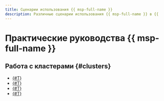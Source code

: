 ```yaml
---
title: Сценарии использования {{ msp-full-name }}
description: Различные сценарии использования {{ msp-full-name }} в {{ yandex-cloud }}.
---
```


# Практические руководства {{ msp-full-name }}

## Работа с кластерами {#clusters}

* [{#T}](airflow-automation.md)
* [{#T}](metastore-and-spark.md)
* [{#T}](airflow-spark-min.md)
* [{#T}](spark-objstorage-integration.md)
